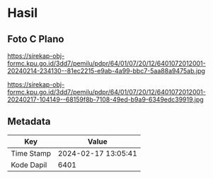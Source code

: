 # Hasil

## Foto C Plano

https://sirekap-obj-formc.kpu.go.id/3dd7/pemilu/pdpr/64/01/07/20/12/6401072012001-20240214-234130--81ec2215-e9ab-4a99-bbc7-5aa88a9475ab.jpg

https://sirekap-obj-formc.kpu.go.id/3dd7/pemilu/pdpr/64/01/07/20/12/6401072012001-20240217-104149--68159f8b-7108-49ed-b9a9-6349edc39919.jpg


## Metadata

| Key        | Value               |
| ---------- | ------------------- |
| Time Stamp | 2024-02-17 13:05:41 |
| Kode Dapil | 6401                |



